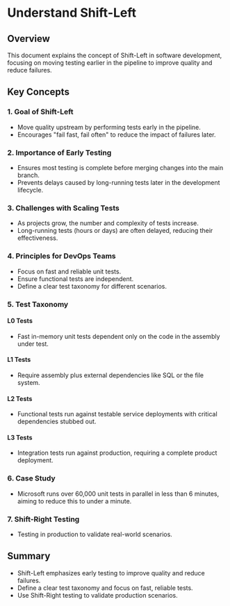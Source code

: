 # Understand Shift-Left

## Overview
This document explains the concept of Shift-Left in software development, focusing on moving testing earlier in the pipeline to improve quality and reduce failures.

## Key Concepts

### 1. Goal of Shift-Left
- Move quality upstream by performing tests early in the pipeline.
- Encourages "fail fast, fail often" to reduce the impact of failures later.

### 2. Importance of Early Testing
- Ensures most testing is complete before merging changes into the main branch.
- Prevents delays caused by long-running tests later in the development lifecycle.

### 3. Challenges with Scaling Tests
- As projects grow, the number and complexity of tests increase.
- Long-running tests (hours or days) are often delayed, reducing their effectiveness.

### 4. Principles for DevOps Teams
- Focus on fast and reliable unit tests.
- Ensure functional tests are independent.
- Define a clear test taxonomy for different scenarios.

### 5. Test Taxonomy
#### L0 Tests
- Fast in-memory unit tests dependent only on the code in the assembly under test.

#### L1 Tests
- Require assembly plus external dependencies like SQL or the file system.

#### L2 Tests
- Functional tests run against testable service deployments with critical dependencies stubbed out.

#### L3 Tests
- Integration tests run against production, requiring a complete product deployment.

### 6. Case Study
- Microsoft runs over 60,000 unit tests in parallel in less than 6 minutes, aiming to reduce this to under a minute.

### 7. Shift-Right Testing
- Testing in production to validate real-world scenarios.

## Summary
- Shift-Left emphasizes early testing to improve quality and reduce failures.
- Define a clear test taxonomy and focus on fast, reliable tests.
- Use Shift-Right testing to validate production scenarios.



